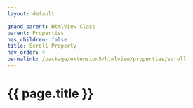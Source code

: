```yaml
---
layout: default

grand_parent: HtmlView Class
parent: Properties
has_children: false
title: Scroll Property
nav_order: 4
permalink: /package/extension5/htmlview/properties/scroll
---
```

# {{ page.title }}
